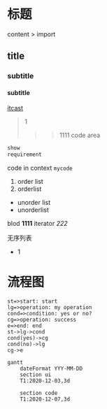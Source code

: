 # 标题
 content > import
 ## title
### subtitle
#### subtitle

[itcast](https://www.bilibili.com/)
<!-- 引用 -->
>1
>>>1111
 code area
 ``` javascript
 show
requirement
 ```

 code in context ``mycode ``
 1. order list
 2. orderlist

- unorder list
- unorderlist

blod
**1111**
iterator
*222*

无序列表
* 1

# 流程图
```flow
st=>start: start
lg=>operation: my operation
cond=>condition: yes or no?
cg=>operation: success
e=>end: end 
st->lg->cond
cond(yes)->cg
cond(no)->lg
cg->e
```
<!-- gannt -->
```mermaid
gantt
    dateFormat YYY-MM-DD
    section ui
    T1:2020-12-03,3d

    section code
    T1:2020-12-07,3d

